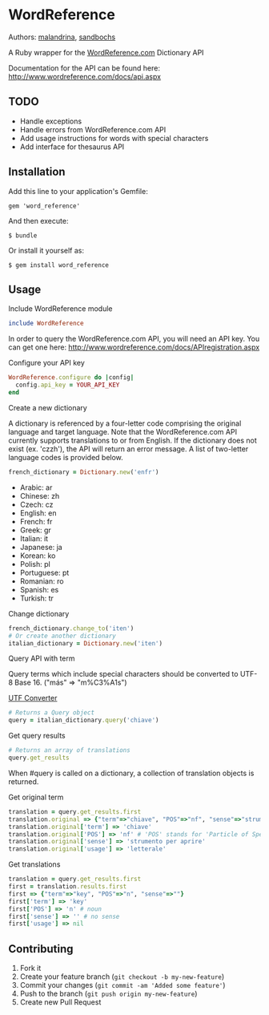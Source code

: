 # WordReference

Authors: [malandrina](https://github.com/malandrina), [sandbochs](https://github.com/sandbochs)

A Ruby wrapper for the [WordReference.com](http://www.wordreference.com) Dictionary API

Documentation for the API can be found here: http://www.wordreference.com/docs/api.aspx 

## TODO

- Handle exceptions
- Handle errors from WordReference.com API
- Add usage instructions for words with special characters
- Add interface for thesaurus API

## Installation

Add this line to your application's Gemfile:

    gem 'word_reference'

And then execute:

    $ bundle

Or install it yourself as:

    $ gem install word_reference

## Usage

Include WordReference module

```ruby
include WordReference
```

In order to query the WordReference.com API, you will need an API key. You can get one here: http://www.wordreference.com/docs/APIregistration.aspx

Configure your API key

```ruby
WordReference.configure do |config|
  config.api_key = YOUR_API_KEY
end
```

Create a new dictionary

A dictionary is referenced by a four-letter code comprising the original language and target language. Note that the WordReference.com API currently supports translations to or from English. If the dictionary does not exist (ex. 'czzh'), the API will return an error message. A list of two-letter language codes is provided below.

```ruby
french_dictionary = Dictionary.new('enfr')
```

- Arabic:     ar
- Chinese:    zh
- Czech:      cz
- English:    en
- French:     fr
- Greek:      gr
- Italian:    it
- Japanese:   ja
- Korean:     ko
- Polish:     pl
- Portuguese: pt
- Romanian:   ro
- Spanish:    es
- Turkish:    tr

Change dictionary

```ruby
french_dictionary.change_to('iten')
# Or create another dictionary
italian_dictionary = Dictionary.new('iten')
```

Query API with term

Query terms which include special characters should be converted to UTF-8 Base 16. ("más" => "m%C3%A1s")

[UTF Converter](http://macchiato.com/unicode/convert.html)

```ruby
# Returns a Query object
query = italian_dictionary.query('chiave')
```

Get query results

```ruby
# Returns an array of translations
query.get_results
```

When #query is called on a dictionary, a collection of translation objects is returned.

Get original term

```ruby
translation = query.get_results.first
translation.original => {"term"=>"chiave", "POS"=>"nf", "sense"=>"strumento per aprire", "usage"=>"letterale"}
translation.original['term'] => 'chiave'
translation.original['POS'] => 'nf' # 'POS' stands for 'Particle of Speech'
translation.original['sense'] => 'strumento per aprire'
translation.original['usage'] => 'letterale'
```

Get translations

```ruby
translation = query.get_results.first
first = translation.results.first
first => {"term"=>"key", "POS"=>"n", "sense"=>""}
first['term'] => 'key'
first['POS'] => 'n' # noun
first['sense'] => '' # no sense
first['usage'] => nil
```

## Contributing

1. Fork it
2. Create your feature branch (`git checkout -b my-new-feature`)
3. Commit your changes (`git commit -am 'Added some feature'`)
4. Push to the branch (`git push origin my-new-feature`)
5. Create new Pull Request
